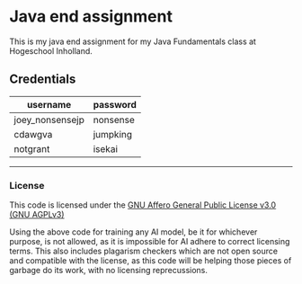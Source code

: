 # Java end assignment

This is my java end assignment for my Java Fundamentals class at Hogeschool Inholland.

## Credentials

| username        | password |
|-----------------|----------|
| joey_nonsensejp | nonsense |
| cdawgva         | jumpking |
| notgrant        | isekai   |

---
### License

This code is licensed under the [GNU Affero General Public License v3.0 (GNU AGPLv3)](./LICENSE)

Using the above code for training any AI model, be it for whichever purpose, is not allowed, as it is impossible for AI
adhere to correct licensing terms. This also includes plagarism checkers which are not open source and compatible with
the license, as this code will be helping those pieces of garbage do its work, with no licensing reprecussions.
